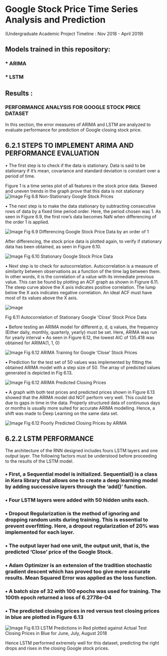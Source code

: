 # Google Stock Price Time Series Analysis and Prediction
(Undergraduate Academic Project Timeline : Nov 2018 - April 2019)

## Models trained in this repository:
### * ARIMA 
### * LSTM

## Results :
### PERFORMANCE ANALYSIS FOR GOOGLE STOCK PRICE DATASET
In this section, the error measures of ARIMA and LSTM are analyzed to evaluate performance for prediction of Google closing stock price.

## 6.2.1	STEPS TO IMPLEMENT ARIMA AND PERFORMANCE EVALUATION
•	The first step is to check if the data is stationary.  Data is said to be stationary if it’s mean, covariance and standard deviation is constant over a period of time. 

Figure 1 is a time series plot of all features in the stock price data. Skewed and uneven trends in the graph prove that this data is not stationary
![Image](ReadMe_Results_Images/NonStationary.png)
Fig 6.8 Non-Stationary Google Stock Prices 

•	The next step is to make the data stationary by subtracting consecutive rows of data by a fixed time period order. Here, the period chosen was 1. As seen in Figure 6.9, the first row’s data becomes NaN when differencing of the order 1 is applied.

![Image](ReadMe_Results_Images/Differencing.png) 
Fig 6.9 Differencing Google Stock Price Data by an order of 1 

After differencing, the stock price data is plotted again, to verify if stationary data has been obtained, as seen in Figure 6.10.
 
![Image](ReadMe_Results_Images/Stationary.png) 
Fig 6.10 Stationary Google Stock Price Data  

•	Next step is to check for autocorrelation. Autocorrelation is a measure of similarity between observations as a function of the time lag between them. In other words, it is the correlation of a value with its immediate previous value. This can be found by plotting an ACF graph as shown in Figrure 6.11. The steep curve above the X axis indicates positive correlation. The lump below the X axis indicates negative correlation. An ideal ACF must have most of its values above the X axis. 

![Image](ReadMe_Results_Images/ACF.png)

Fig 6.11 Autocorrelation of Stationary Google ‘Close’ Stock Price Data

•	Before testing an ARIMA model for different p, d, q values, the frequency (Either daily, monthly, quarterly, yearly) must be set. Here, ARIMA was run for yearly interval
•	As seen in Figure 6.12, the lowest AIC of 135.418 was obtained for ARIMA(1, 1, 0)
 
![Image](ReadMe_Results_Images/ARIMATraining.png) 
Fig 6.12 ARIMA Training for Google ‘Close’ Stock Prices

•	Prediction for the test set of 50 values was implemented by fitting the obtained ARIMA model with a step size of 50. The array of predicted values generated is depicted in Fig 6.13.

![Image](ReadMe_Results_Images/Prediction.png)
 Fig 6.12 ARIMA Predicted Closing Prices

•	A graph with both test prices and predicted prices shown in Figure 6.13 showed that the ARIMA model did NOT perform very well. This could be due to gaps in time in the data. Properly structured data of continuous days or months is usually more suited for accurate ARIMA modelling. Hence, a shift was made to Deep Learning on the same data set.

![Image](ReadMe_Results_Images/ARIMAPoorPerformance.png)
Fig 6.12 Poorly Predicted Closing Prices by ARIMA


## 6.2.2	LSTM PERFORMANCE

The architecture of the RNN designed includes fours LSTM layers and one output layer. The following factors must be understood before proceeding to the results of the LSTM model.
### •	First, a Sequential model is initialized. Sequential() is a class in Kera library that allows one to create a deep learning model by adding successive layers through the ‘add()’ function.
### •	Four LSTM layers were added with 50 hidden units each. 
### •	Dropout Regularization is the method of ignoring and dropping random units during training. This is essential to prevent overfitting. Here, a dropout regularization of 20% was implemented for each layer.
### •	The output layer had one unit, the output unit, that is, the predicted ‘Close’ price of the Google Stock.
### •	Adam Optimizer is an extension of the tradition stochastic gradient descent which has proved too give more accurate results. Mean Squared Error was applied as the loss function.
### •	A batch size of 32 with 100 epochs was used for training. The 100th epoch returned a loss of 6.2778e-04
### •	The predicted closing prices in red versus test closing prices in blue are plotted in Figure 6.13

![Image](ReadMe_Results_Images/LSTMPerformance.png) 
Fig 6.13 LSTM Predictions in Red plotted against Actual Test Closing Prices in Blue for June, July, August 2018

Hence LSTM performed extremely well for this dataset, predicting the right drops and rises in the closing Google stock prices.
